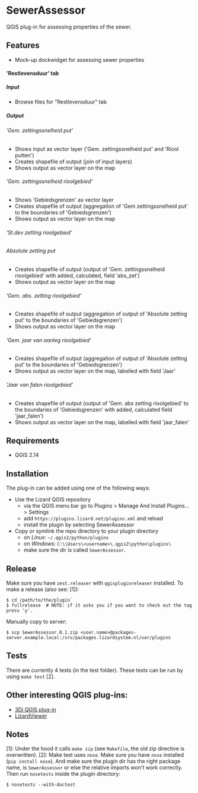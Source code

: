 # SewerAssessor
QGIS plug-in for assessing properties of the sewer.

## Features
* Mock-up dockwidget for assessing sewer properties
#### 'Restlevensduur' tab
##### Input
* Browse files for "Restlevensduur" tab
##### Output
###### 'Gem. zettingssnelheid put'
* Shows input as vector layer ('Gem. zettingssnelheid put' and 'Riool putten')
* Creates shapefile of output (join of input layers)
* Shows output as vector layer on the map
###### 'Gem. zettingssnelheid rioolgebied'
* Shows 'Gebiedsgrenzen' as vector layer
* Creates shapefile of output (aggregation of 'Gem zettingssnelheid put' to the boundaries of 'Gebiedsgrenzen')
* Shows output as vector layer on the map
###### 'St.dev zetting rioolgebied'
###### Absolute zetting put
* Creates shapefile of output (output of 'Gem. zettingssnelheid rioolgebied' with added, calculated, field 'abs_zet')
* Shows output as vector layer on the map
###### 'Gem. abs. zetting rioolgebied'
* Creates shapefile of output (aggregation of output of 'Absolute zetting put' to the boundaries of 'Gebiedsgrenzen')
* Shows output as vector layer on the map
###### 'Gem. jaar van aanleg rioolgebied'
* Creates shapefile of output (aggregation of output of 'Absolute zetting put' to the boundaries of 'Gebiedsgrenzen')
* Shows output as vector layer on the map, labelled with field 'Jaar'
###### 'Jaar van falen rioolgebied'
* Creates shapefile of output (output of 'Gem. abs zetting rioolgebied' to the boundaries of 'Gebiedsgrenzen' with added, calculated field 'jaar_falen')
* Shows output as vector layer on the map, labelled with field 'jaar_falen'

## Requirements
* QGIS 2.14

## Installation
The plug-in can be added using one of the following ways:
* Use the Lizard QGIS repository
  * via the QGIS menu bar go to Plugins > Manage And Install Plugins... > Settings
  * add `https://plugins.lizard.net/plugins.xml` and reload
  * install the plugin by selecting SewerAssessor
* Copy or symlink the repo directory to your plugin directory
  * on *Linux*: `~/.qgis2/python/plugins`
  * on *Windows*: `C:\\Users\<username>\.qgis2\python\plugins\`
  * make sure the dir is called `SewerAssessor`. 

## Release
Make sure you have `zest.releaser` with `qgispluginreleaser` installed. To make a release (also see: [1]):
```
$ cd /path/to/the/plugin`
$ fullrelease  # NOTE: if it asks you if you want to check out the tag press 'y'.
```

Manually copy to server:
```
$ scp SewerAssessor.0.1.zip <user.name>@packages-server.example.local:/srv/packages.lizardsystem.nl/var/plugins
```

## Tests
There are currently 4 tests (in the test folder).
These tests can be run by using `make test` [2].

## Other interesting QGIS plug-ins:
* [3Di QGIS plug-in](https://github.com/nens/threedi-qgis-plugin)
* [LizardViewer](https://github.com/nens/LizardViewer)

## Notes
[1]: Under the hood it calls `make zip` (see `Makefile`, the old zip directive is overwritten).
[2]: Make test uses `nose`. Make sure you have `nose` installed (`pip install nose`). And make sure the plugin dir has the right package name, is `SewerAssessor` or else the relative imports won't work correctly. Then run `nosetests` inside the plugin directory:
```
$ nosetests --with-doctest
```